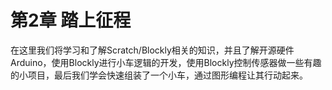 # 第2章 踏上征程

在这里我们将学习和了解Scratch/Blockly相关的知识，并且了解开源硬件Arduino，使用Blockly进行小车逻辑的开发，使用Blockly控制传感器做一些有趣的小项目，最后我们学会快速组装了一个小车，通过图形编程让其行动起来。

